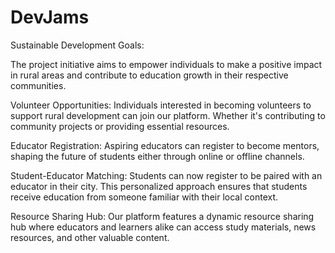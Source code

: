 # DevJams
Sustainable Development Goals:

The project initiative aims to empower individuals to make a positive impact in rural areas and contribute to education growth in their respective communities.

Volunteer Opportunities: Individuals interested in becoming volunteers to support rural development can join our platform. Whether it's contributing to community projects or providing essential resources.

Educator Registration: Aspiring educators can register to become mentors, shaping the future of students either through online or offline channels.

Student-Educator Matching: Students can now register to be paired with an educator in their city. This personalized approach ensures that students receive education from someone familiar with their local context.

Resource Sharing Hub: Our platform features a dynamic resource sharing hub where educators and learners alike can access study materials, news resources, and other valuable content.
